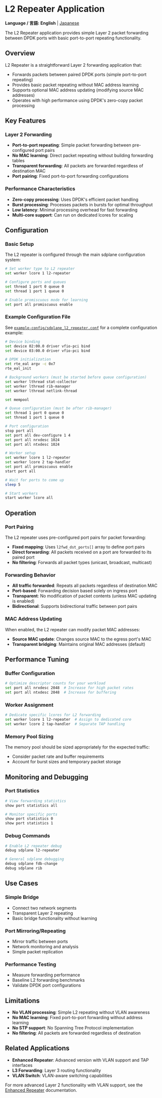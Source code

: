 # L2 Repeater Application

**Language / 言語:** **English** | [Japanese](ja/l2-repeater-application.md)

The L2 Repeater application provides simple Layer 2 packet forwarding between DPDK ports with basic port-to-port repeating functionality.

## Overview

L2 Repeater is a straightforward Layer 2 forwarding application that:
- Forwards packets between paired DPDK ports (simple port-to-port repeating)
- Provides basic packet repeating without MAC address learning
- Supports optional MAC address updating (modifying source MAC addresses)
- Operates with high performance using DPDK's zero-copy packet processing

## Key Features

### Layer 2 Forwarding
- **Port-to-port repeating**: Simple packet forwarding between pre-configured port pairs
- **No MAC learning**: Direct packet repeating without building forwarding tables
- **Transparent forwarding**: All packets are forwarded regardless of destination MAC
- **Port pairing**: Fixed port-to-port forwarding configurations

### Performance Characteristics
- **Zero-copy processing**: Uses DPDK's efficient packet handling
- **Burst processing**: Processes packets in bursts for optimal throughput  
- **Low latency**: Minimal processing overhead for fast forwarding
- **Multi-core support**: Can run on dedicated lcores for scaling

## Configuration

### Basic Setup
The L2 repeater is configured through the main sdplane configuration system:

```bash
# Set worker type to L2 repeater
set worker lcore 1 l2-repeater

# Configure ports and queues
set thread 1 port 0 queue 0  
set thread 1 port 1 queue 0

# Enable promiscuous mode for learning
set port all promiscuous enable
```

### Example Configuration File
See [`example-config/sdplane_l2_repeater.conf`](../../example-config/sdplane_l2_repeater.conf) for a complete configuration example:

```bash
# Device binding
set device 02:00.0 driver vfio-pci bind
set device 03:00.0 driver vfio-pci bind

# DPDK initialization
set rte_eal argv -c 0x7
rte_eal_init

# Background workers (must be started before queue configuration)
set worker lthread stat-collector
set worker lthread rib-manager
set worker lthread netlink-thread

set mempool

# Queue configuration (must be after rib-manager)
set thread 1 port 0 queue 0
set thread 1 port 1 queue 0

# Port configuration
stop port all
set port all dev-configure 1 4
set port all nrxdesc 1024
set port all ntxdesc 1024

# Worker setup
set worker lcore 1 l2-repeater
set worker lcore 2 tap-handler
set port all promiscuous enable
start port all

# Wait for ports to come up
sleep 5

# Start workers
start worker lcore all
```

## Operation

### Port Pairing
The L2 repeater uses pre-configured port pairs for packet forwarding:
- **Fixed mapping**: Uses `l2fwd_dst_ports[]` array to define port pairs
- **Direct forwarding**: All packets received on a port are forwarded to its paired port
- **No filtering**: Forwards all packet types (unicast, broadcast, multicast)

### Forwarding Behavior
- **All traffic forwarded**: Repeats all packets regardless of destination MAC
- **Port-based**: Forwarding decision based solely on ingress port
- **Transparent**: No modification of packet contents (unless MAC updating is enabled)
- **Bidirectional**: Supports bidirectional traffic between port pairs

### MAC Address Updating
When enabled, the L2 repeater can modify packet MAC addresses:
- **Source MAC update**: Changes source MAC to the egress port's MAC
- **Transparent bridging**: Maintains original MAC addresses (default)

## Performance Tuning

### Buffer Configuration
```bash
# Optimize descriptor counts for your workload
set port all nrxdesc 2048  # Increase for high packet rates
set port all ntxdesc 2048  # Increase for buffering
```

### Worker Assignment
```bash
# Dedicate specific lcores for L2 forwarding
set worker lcore 1 l2-repeater  # Assign to dedicated core
set worker lcore 2 tap-handler  # Separate TAP handling
```

### Memory Pool Sizing
The memory pool should be sized appropriately for the expected traffic:
- Consider packet rate and buffer requirements
- Account for burst sizes and temporary packet storage

## Monitoring and Debugging

### Port Statistics
```bash
# View forwarding statistics
show port statistics all

# Monitor specific ports  
show port statistics 0
show port statistics 1
```

### Debug Commands
```bash
# Enable L2 repeater debug
debug sdplane l2-repeater

# General sdplane debugging
debug sdplane fdb-change
debug sdplane rib
```

## Use Cases

### Simple Bridge
- Connect two network segments
- Transparent Layer 2 repeating
- Basic bridge functionality without learning

### Port Mirroring/Repeating
- Mirror traffic between ports
- Network monitoring and analysis
- Simple packet replication

### Performance Testing
- Measure forwarding performance
- Baseline L2 forwarding benchmarks
- Validate DPDK port configurations

## Limitations

- **No VLAN processing**: Simple L2 repeating without VLAN awareness
- **No MAC learning**: Fixed port-to-port forwarding without address learning
- **No STP support**: No Spanning Tree Protocol implementation
- **No filtering**: All packets are forwarded regardless of destination

## Related Applications

- **Enhanced Repeater**: Advanced version with VLAN support and TAP interfaces
- **L3 Forwarding**: Layer 3 routing functionality
- **VLAN Switch**: VLAN-aware switching capabilities

For more advanced Layer 2 functionality with VLAN support, see the [Enhanced Repeater](enhanced-repeater.md) documentation.